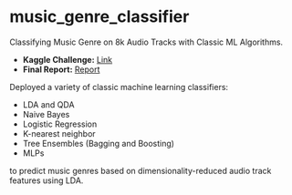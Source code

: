 # music_genre_classifier
Classifying Music Genre on 8k Audio Tracks with Classic ML Algorithms. 
- **Kaggle Challenge:** [Link](https://www.kaggle.com/competitions/sml-ht2021)
- **Final Report:** [Report](https://github.com/Yushi-Y/music_genre_classifier)
  
Deployed a variety of classic machine learning classifiers: 
- LDA and QDA
- Naive Bayes
- Logistic Regression
- K-nearest neighbor
- Tree Ensembles (Bagging and Boosting)
- MLPs
  
to predict music genres based on dimensionality-reduced audio track features using LDA.


